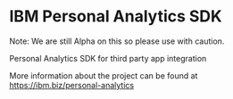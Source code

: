 # IBM Personal Analytics SDK

Note: We are still Alpha on this so please use with caution.

Personal Analytics SDK for third party app integration

More information about the project can be found at https://ibm.biz/personal-analytics
